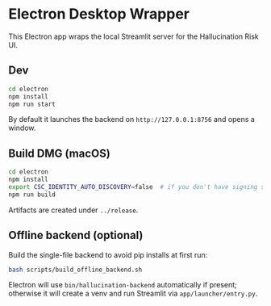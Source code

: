 # Electron Desktop Wrapper

This Electron app wraps the local Streamlit server for the Hallucination Risk UI.

## Dev

```bash
cd electron
npm install
npm run start
```

By default it launches the backend on `http://127.0.0.1:8756` and opens a window.

## Build DMG (macOS)

```bash
cd electron
npm install
export CSC_IDENTITY_AUTO_DISCOVERY=false  # if you don't have signing set up
npm run build
```

Artifacts are created under `../release`.

## Offline backend (optional)

Build the single-file backend to avoid pip installs at first run:

```bash
bash scripts/build_offline_backend.sh
```

Electron will use `bin/hallucination-backend` automatically if present; otherwise
it will create a venv and run Streamlit via `app/launcher/entry.py`.

